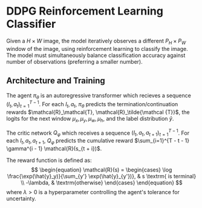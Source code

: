 # DDPG Reinforcement Learning Classifier
Given a $H \times W$ image, the model iteratively observes a different $P_H \times P_W$ 
window of the image, using reinforcement learning to classify the image. The model 
must simultaneously balance classification accuracy against number of observations 
(preferring a smaller number).

## Architecture and Training
The agent $\pi_\theta$ is an autoregressive transformer which recieves a sequence $(I_t, a_t)_{t=1}^{T - 1}$. For each $I_t, a_t$, $\pi_\theta$ 
predicts the termination/continuation rewards $\mathcal{R}_\mathcal{T}, \mathcal{R}_\tilde{\mathcal {T}}$, 
the logits for the next window $\mu_x, \mu_y, \mu_w, \mu_h$, and the label 
distribution $\hat{y}$.

The critic network $Q_\varphi$ which receives a sequence $(I_t, a_t, a_{t + 1})_{t=1}^
{T - 1}$. For each $I_t, a_t, a_{t + 1}$, $Q_\varphi$ predicts the cumulative reward 
$\sum_{i=1}^{T - t - 1} \gamma^{i - 1} \mathcal{R}(s_{t + i})$.

The reward function is defined as:
$$
\begin{equation}
\mathcal{R}(s) = \begin{cases}
\log \frac{\exp(\hat{y}_y)}{\sum_{y'} \exp(\hat{y}_{y'})}, & s \textrm{ is terminal} \\
-\lambda, & \textrm{otherwise}
\end{cases}
\end{equation}
$$
where $\lambda > 0$ is a hyperparameter controlling the agent's tolerance for uncertainty.